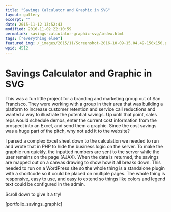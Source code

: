 ```yaml
---
title: "Savings Calculator and Graphic in SVG"
layout: gallery
excerpt: ""
date: 2015-11-12 13:52:43
modified: 2016-11-02 22:10:59
permalink: savings-calculator-graphic-svg/index.html
tags: ["everything else"]
featured_img: /_images/2015/11/Screenshot-2016-10-09-15.04.49-150x150.png
wpid: 4512
---
```


# Savings Calculator and Graphic in SVG

This was a fun little project for a branding and marketing group out of San Francisco. They were working with a group in their area that was building a platform to increase customer retention and service call reductions and wanted a way to illustrate the potential savings. Up until that point, sales reps would schedule demos, enter the current cost information from the prospect into an Excel, and send them a graphic. Since the cost savings was a huge part of the pitch, why not add it to the website?

I parsed a complex Excel sheet down to the calculation we needed to run and wrote that in PHP to hide the business logic on the server. To make the graphic run quickly, the inputted numbers are sent to the server while the user remains on the page (AJAX). When the data is returned, the savings are mapped out on a canvas drawing to show how it all breaks down. This needed to run on a WordPress site so the whole thing is a standalone plugin with a shortcode so it could be placed on multiple pages. The whole thing is responsive, easy to use, and easy to extend so things like colors and legend text could be configured in the admin.

Scroll down to give it a try!

\[portfolio\_savings\_graphic\]